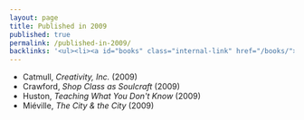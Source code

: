```yaml
---
layout: page
title: Published in 2009
published: true
permalink: /published-in-2009/
backlinks: '<ul><li><a id="books" class="internal-link" href="/books/">Books</a></li></ul>'
---
```


* Catmull, _Creativity, Inc._ (2009) 
* Crawford, _Shop Class as Soulcraft_ (2009) 
* Huston, _Teaching What You Don't Know_ (2009) 
* Miéville, _The City & the City_ (2009) 
